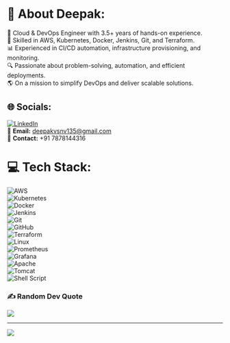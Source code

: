 # 💫 About Deepak:
🚀 Cloud & DevOps Engineer with 3.5+ years of hands-on experience.<br>
🎯 Skilled in AWS, Kubernetes, Docker, Jenkins, Git, and Terraform.<br>
📊 Experienced in CI/CD automation, infrastructure provisioning, and monitoring.<br>
🔍 Passionate about problem-solving, automation, and efficient deployments.<br>
🌎 On a mission to simplify DevOps and deliver scalable solutions.<br>

## 🌐 Socials:
[![LinkedIn](https://img.shields.io/badge/LinkedIn-%230077B5.svg?logo=linkedin&logoColor=white)](https://linkedin.com/in/deepak-vaishnav)  
📧 **Email:** deepakvsnv135@gmail.com  
📱 **Contact:** +91 7878144316  

# 💻 Tech Stack:
![AWS](https://img.shields.io/badge/AWS-%23FF9900.svg?style=flat&logo=amazon-aws&logoColor=white)  
![Kubernetes](https://img.shields.io/badge/kubernetes-%23326ce5.svg?style=flat&logo=kubernetes&logoColor=white)  
![Docker](https://img.shields.io/badge/docker-%230db7ed.svg?style=flat&logo=docker&logoColor=white)  
![Jenkins](https://img.shields.io/badge/jenkins-%232C5263.svg?style=flat&logo=jenkins&logoColor=white)  
![Git](https://img.shields.io/badge/Git-fc6d26?style=flat&logo=git&logoColor=white)  
![GitHub](https://img.shields.io/badge/github-%23121011.svg?style=flat&logo=github&logoColor=white)  
![Terraform](https://img.shields.io/badge/terraform-%235835CC.svg?style=flat&logo=terraform&logoColor=white)  
![Linux](https://img.shields.io/badge/Linux-FCC624?style=flat&logo=linux&logoColor=black)  
![Prometheus](https://img.shields.io/badge/prometheus-E6522C.svg?style=flat&logo=prometheus&logoColor=white)  
![Grafana](https://img.shields.io/badge/grafana-F46800.svg?style=flat&logo=grafana&logoColor=white)  
![Apache](https://img.shields.io/badge/apache-%23D42029.svg?style=flat&logo=apache&logoColor=white)  
![Tomcat](https://img.shields.io/badge/tomcat-%23F8DC75.svg?style=flat&logo=apache-tomcat&logoColor=black)  
![Shell Script](https://img.shields.io/badge/shell_script-%23121011.svg?style=flat&logo=gnu-bash&logoColor=white)  


### ✍️ Random Dev Quote
![](https://quotes-github-readme.vercel.app/api?type=horizontal&theme=radical)

---
[![](https://visitcount.itsvg.in/api?id=deepakvaishnav&icon=0&color=0)](https://visitcount.itsvg.in)
